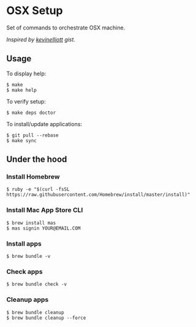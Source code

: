 # OSX Setup

Set of commands to orchestrate OSX machine.

*Inspired by [kevinelliott](https://gist.github.com/kevinelliott/7a152c556a83b322e0a8cd2df128235c/) gist.*

## Usage

To display help:

```shell
$ make
$ make help
```

To verify setup:

```shell
$ make deps doctor
```

To install/update applications:

```shell
$ git pull --rebase
$ make sync
```

## Under the hood

### Install Homebrew

```shell
$ ruby -e "$(curl -fsSL https://raw.githubusercontent.com/Homebrew/install/master/install)"
```

### Install Mac App Store CLI

```shell
$ brew install mas
$ mas signin YOUR@EMAIL.COM
```

### Install apps

```shell
$ brew bundle -v
```

### Check apps

```shell
$ brew bundle check -v
```

### Cleanup apps

```shell
$ brew bundle cleanup
$ brew bundle cleanup --force
```